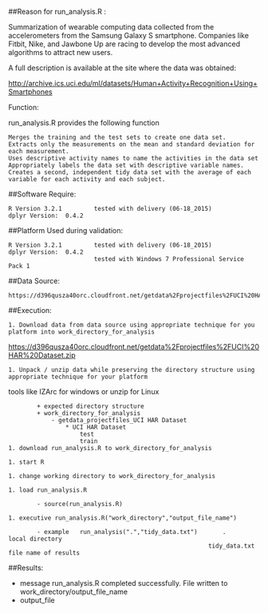 ##Reason for run_analysis.R :

Summarization of wearable computing data collected from the accelerometers from the Samsung Galaxy S smartphone. 
Companies like Fitbit, Nike, and Jawbone Up are racing to develop the most advanced algorithms to attract new users. 

A full description is available at the site where the data was obtained:

http://archive.ics.uci.edu/ml/datasets/Human+Activity+Recognition+Using+Smartphones

Function:

run_analysis.R provides the following function

    Merges the training and the test sets to create one data set.
    Extracts only the measurements on the mean and standard deviation for each measurement. 
    Uses descriptive activity names to name the activities in the data set
    Appropriately labels the data set with descriptive variable names. 
	Creates a second, independent tidy data set with the average of each variable for each activity and each subject.

##Software Require:

	R Version 3.2.1			tested with delivery (06-18_2015)
	dplyr Version: 	0.4.2

##Platform Used during validation:

	R Version 3.2.1			tested with delivery (06-18_2015)
	dplyr Version: 	0.4.2
							tested with Windows 7 Professional Service Pack 1

##Data Source:

	https://d396qusza40orc.cloudfront.net/getdata%2Fprojectfiles%2FUCI%20HAR%20Dataset.zip

##Execution:

	1. Download data from data source using appropriate technique for you platform into work_directory_for_analysis
https://d396qusza40orc.cloudfront.net/getdata%2Fprojectfiles%2FUCI%20HAR%20Dataset.zip
		
	1. Unpack / unzip data while preserving the directory structure using appropriate technique for your platform
tools like IZArc for windows or unzip for Linux
			
			+ expected directory structure 
			+ work_directory_for_analysis 
				- getdata_projectfiles_UCI HAR Dataset
					* UCI HAR Dataset
						test
						train
	1. download run_analysis.R to work_directory_for_analysis
	
	1. start R
	
	1. change working directory to work_directory_for_analysis

	1. load run_analysis.R
			
			- source(run_analysis.R)
			
	1. executive run_analysis.R("work_directory","output_file_name")

			- example	run_analysis(".","tidy_data.txt")		. 				local directory
															tidy_data.txt	file name of results
##Results:

- message 	run_analysis.R completed successfully.  File written to work_directory/output_file_name
- output_file	